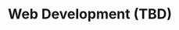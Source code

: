 ---
layout: post
title:  "Web Development (TBD)"
day:    "Tue, May 17"
time:   "2 PM - 4 PM"
meta:   "Most probably we continue with our web development course. Learning and understanting new CSS properties and possible approaches"
---